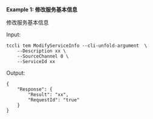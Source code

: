 **Example 1: 修改服务基本信息**

修改服务基本信息

Input: 

```
tccli tem ModifyServiceInfo --cli-unfold-argument  \
    --Description xx \
    --SourceChannel 0 \
    --ServiceId xx
```

Output: 
```
{
    "Response": {
        "Result": "xx",
        "RequestId": "true"
    }
}
```

